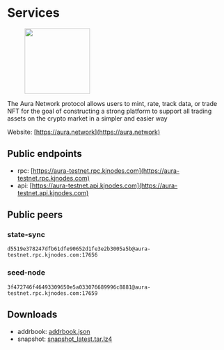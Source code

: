 # Services

<figure><img src="https://raw.githubusercontent.com/kj89/testnet_manuals/main/pingpub/logos/aura.png" width="150" alt=""><figcaption></figcaption></figure>

The Aura Network protocol allows users to mint, rate, track data,  or trade NFT for the goal of constructing a strong platform to  support all trading assets on the crypto market in a simpler and easier way

Website: [https://aura.network](https://aura.network)

## Public endpoints

* rpc: [https://aura-testnet.rpc.kjnodes.com](https://aura-testnet.rpc.kjnodes.com)
* api: [https://aura-testnet.api.kjnodes.com](https://aura-testnet.api.kjnodes.com)

## Public peers

### state-sync

```
d5519e378247dfb61dfe90652d1fe3e2b3005a5b@aura-testnet.rpc.kjnodes.com:17656
```

### seed-node

```
3f472746f46493309650e5a033076689996c8881@aura-testnet.rpc.kjnodes.com:17659
```


## Downloads

* addrbook: [addrbook.json](https://snapshots.kjnodes.com/aura-testnet/addrbook.json)
* snapshot: [snapshot_latest.tar.lz4](https://snapshots.kjnodes.com/aura-testnet/snapshot\_latest.tar.lz4)
